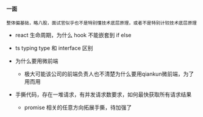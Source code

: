 #### 一面
`整体偏基础，略八股，面试官似乎也不是特别懂技术底层原理，或者不是特别计较技术底层原理`

- react 生命周期，为什么 hook 不能嵌套到 if else

- ts typing  type 和 interface 区别

- 为什么要用微前端
    - 极大可能该公司的前端负责人也不清楚为什么要用qiankun微前端，为了用而用

- 手撕代码，存在一堆请求，有并发请求数要求，如何最快获取所有请求结果
    - promise 相关的任意方向拓展手撕，待加强了